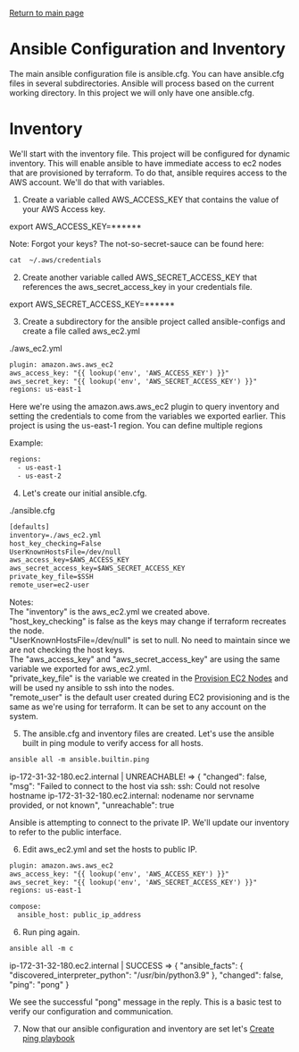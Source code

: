 [Return to main page](../README.md)

# Ansible Configuration and Inventory

The main ansible configuration file is ansible.cfg. You can have ansible.cfg files in several subdirectories. Ansible will process based on the current working directory.  In this project we will only have one ansible.cfg. 

# Inventory

We'll start with the inventory file. This project will be configured for dynamic inventory. This will enable ansible to have immediate access to ec2 nodes that are provisioned by terraform. To do that, ansible requires access to the AWS account. We'll do that with variables.

1.  Create a variable called AWS_ACCESS_KEY that contains the value of your AWS Access key.

export AWS_ACCESS_KEY=******

Note: Forgot your keys?  The not-so-secret-sauce can be found here:

```diff
cat  ~/.aws/credentials
```

2. Create another variable called AWS_SECRET_ACCESS_KEY that references the aws_secret_access_key in your credentials file.  

export AWS_SECRET_ACCESS_KEY=******

3. Create a subdirectory for the ansible project called ansible-configs and create a file called aws_ec2.yml

./aws_ec2.yml
```diff
plugin: amazon.aws.aws_ec2
aws_access_key: "{{ lookup('env', 'AWS_ACCESS_KEY') }}"
aws_secret_key: "{{ lookup('env', 'AWS_SECRET_ACCESS_KEY') }}"
regions: us-east-1

```

Here we're using the amazon.aws.aws_ec2 plugin to query inventory and setting the credentials to come from the variables we exported earlier. This project is using the us-east-1 region.  You can define multiple regions 

Example:
```diff
regions:
  - us-east-1
  - us-east-2
```

4. Let's create our initial ansible.cfg.

./ansible.cfg
```diff
[defaults]
inventory=./aws_ec2.yml
host_key_checking=False
UserKnownHostsFile=/dev/null
aws_access_key=$AWS_ACCESS_KEY
aws_secret_access_key=$AWS_SECRET_ACCESS_KEY
private_key_file=$SSH
remote_user=ec2-user

```
 
 Notes:  <br>
 The "inventory" is the aws_ec2.yml we created above.  <br>
 "host_key_checking" is false as the keys may change if terraform recreates the node.   <br>
 "UserKnownHostsFile=/dev/null" is set to null. No need to maintain since we are not checking the host keys.  <br>
 The "aws_access_key" and  "aws_secret_access_key" are using the same variable we exported for aws_ec2.yml.   <br>
 "private_key_file"  is the variable we created in the [Provision EC2 Nodes](./Provision-EC2-Nodes.mdProvision-EC2-Nodes.md) and will be used ny ansible to ssh into the nodes.   <br>
 "remote_user" is the default user created during EC2 provisioning and is the same as we're using for terraform. It can be set to any account on the system. <br>
 

 5. The ansible.cfg and inventory files are created. Let's use the ansible built in ping module to verify access for all hosts. 

 ```diff
 ansible all -m ansible.builtin.ping
 ```
 ip-172-31-32-180.ec2.internal | UNREACHABLE! => {
    "changed": false,
    "msg": "Failed to connect to the host via ssh: ssh: Could not resolve hostname ip-172-31-32-180.ec2.internal: nodename nor servname provided, or not known",
    "unreachable": true

 Ansible is attempting to connect to the private IP. We'll update our inventory to refer to the public interface.

 
 6. Edit aws_ec2.yml and set the hosts to public IP. 

 ```diff
 plugin: amazon.aws.aws_ec2
 aws_access_key: "{{ lookup('env', 'AWS_ACCESS_KEY') }}"
 aws_secret_key: "{{ lookup('env', 'AWS_SECRET_ACCESS_KEY') }}"
 regions: us-east-1

 compose:
   ansible_host: public_ip_address

```

6. Run ping again.


 ```diff
 ansible all -m c
 ```
 ip-172-31-32-180.ec2.internal | SUCCESS => {
    "ansible_facts": {
        "discovered_interpreter_python": "/usr/bin/python3.9"
    },
    "changed": false,
    "ping": "pong"
}

We see the successful "pong" message in the reply. This is a basic test to verify our configuration and communication. 

7. Now that our ansible configuration and inventory are set let's [Create ping playbook](./Create-ping-playbook.md)
